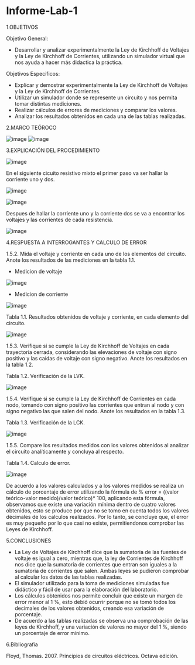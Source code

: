 # Informe-Lab-1

1.OBJETIVOS

Objetivo General:

 * Desarrollar y analizar experimentalmente la Ley de Kirchhoff de Voltajes y la Ley de Kirchhoff de Corrientes, utilizando un simulador virtual que nos ayuda a hacer más didactica la práctica. 
 
 Objetivos Especificos:
 
 * Explicar y demostrar experimentalmente la Ley de Kirchhoff de Voltajes y la Ley de Kirchhoff de Corrientes.
 * Utilizar un simulador donde se represente un circuito y nos permita tomar distintas mediciones.
 * Realizar cálculos de errores de mediciones y comparar los valores.
 * Analizar los resultados obtenidos en cada una de las tablas realizadas.
 
 2.MARCO TEÓROCO

 ![image](https://user-images.githubusercontent.com/105617383/169164168-4050b1e3-9dbc-4f30-b9b0-bca4fb782a24.png)
 ![image](https://user-images.githubusercontent.com/105617383/169568229-bb4c4dca-ef8f-41fb-b64b-8b2f9d8b5ee2.png)
 
3.EXPLICACIÓN DEL PROCEDIMIENTO

![image](https://user-images.githubusercontent.com/105617383/169882072-528990e1-378a-42c5-b9b6-76fd96bbdf0d.png)

En el siguiente cicuito resistivo mixto el primer paso va ser hallar la corriente uno y dos.

![image](https://user-images.githubusercontent.com/105617383/169888711-eb382b33-7ff9-4bcf-8f81-f717a5fa3672.png)

![image](https://user-images.githubusercontent.com/105617383/169923618-c8b45c10-a5a6-4685-9743-05eadff9034c.png)

Despues de hallar la corriente uno y la corriente dos se va a encontrar los voltajes y las corrientes de cada resistencia.

![image](https://user-images.githubusercontent.com/105617383/169923638-b380860e-decc-40a9-b1be-20cd522faf3c.png)

4.RESPUESTA A INTERROGANTES Y CALCULO DE ERROR

1.5.2. Mida el voltaje y corriente en cada uno de los elementos del circuito. Anote los resultados de las mediciones en la tabla 1.1.

 * Medicion de voltaje
  
 ![image](https://user-images.githubusercontent.com/105617383/169157410-ccfb08ea-65cd-4360-a763-5e3ec4edb43f.png)
 
 * Medicion de corriente
 
 ![image](https://user-images.githubusercontent.com/105617383/169173479-a6f78eff-05a3-483b-a3a4-4e4e7d83c5e9.png)

Tabla 1.1. Resultados obtenidos de voltaje y corriente, en cada elemento del circuito.

![image](https://user-images.githubusercontent.com/105671763/170143540-8ace1fb7-67da-4c27-8ecf-c865fac0a06a.png)

1.5.3. Verifique si se cumple la Ley de Kirchhoff de Voltajes en cada trayectoria cerrada, considerando las elevaciones de voltaje con signo positivo y las caídas de voltaje con signo negativo. Anote los resultados en la tabla 1.2.

Tabla 1.2. Verificación de la LVK.

![image](https://user-images.githubusercontent.com/105671763/170137103-bc36f13e-066e-4809-90a1-d7d9cdb98991.png)

1.5.4. Verifique si se cumple la Ley de Kirchhoff de Corrientes en cada nodo, tomando con signo positivo las corrientes que entran al nodo y con signo negativo las que salen del nodo. Anote los resultados en la tabla 1.3.

Tabla 1.3. Verificación de la LCK.

![image](https://user-images.githubusercontent.com/105671763/170140225-ad096ea6-a782-4df3-9d58-064db19c75a3.png)

1.5.5. Compare los resultados medidos con los valores obtenidos al analizar el circuito analíticamente y concluya al respecto.

Tabla 1.4. Calculo de error.

![image](https://user-images.githubusercontent.com/105671763/170143378-9e930c0c-4456-46bc-8d62-24533482d641.png)

De acuerdo a los valores calculados y a los valores medidos se realiza un cálculo de porcentaje de error utilizando la fórmula de % error = ((valor teórico-valor medido)/valor teórico)* 100, aplicando esta fórmula, observamos que existe una variación mínima dentro de cuatro valores obtenidos, esto se produce por que no se tomo en cuenta todos los valores décimales de los calculos realizados. Por lo tanto, se concluye que, el error es muy pequeño por lo que casi no existe, permitiendonos comprobar las Leyes de Kirchhoff.

5.CONCLUSIONES

 * La Ley de Voltajes de Kirchhoff dice que la sumatoria de las fuentes de voltaje es igual a cero, mientras que, la ley de Corrientes de Kirchhoff nos dice que la sumatoria de corrientes que entran son iguales a la sumatoria de corrientes que salen. Ambas leyes se pudieron comprobar al calcular los datos de las tablas realizadas.
 * El simulador utilizado para la toma de mediciones simuladas fue didáctico y fácil de usar para la elaboración del laboratorio.
 * Los cálculos obtenidos nos permite concluir que existe un margen de error menor al 1 %, esto debió ocurrir porque no se tomó todos los decimales de los valores obtenidos, creando esa variación de porcentaje.
 * De acuerdo a las tablas realizadas se observa una comprobación de las leyes de Kirchhoff, y una variación de valores no mayor del 1 %, siendo un porcentaje de error mínimo.

6.Bibliografía

 Floyd, Thomas. 2007. Principios de circuitos eléctricos. Octava edición.
